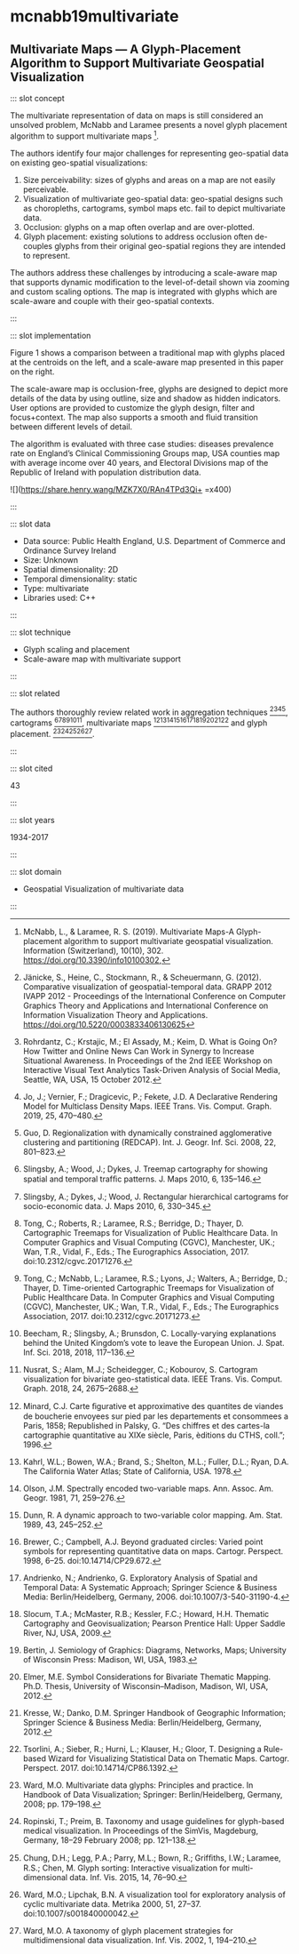 # mcnabb19multivariate

## Multivariate Maps — A Glyph-Placement Algorithm to Support Multivariate Geospatial Visualization

<Paper>

::: slot concept

The multivariate representation of data on maps is still considered an unsolved problem, McNabb and Laramee presents a novel glyph placement algorithm to support multivariate maps [^O].

The authors identify four major challenges for representing geo-spatial data on existing geo-spatial visualizations:

1. Size perceivability: sizes of glyphs and areas on a map are not easily perceivable.
1. Visualization of multivariate geo-spatial data: geo-spatial designs such as choropleths, cartograms, symbol maps etc. fail to depict multivariate data.
1. Occlusion: glyphs on a map often overlap and are over-plotted.
1. Glyph placement: existing solutions to address occlusion often de-couples glyphs from their original geo-spatial regions they are intended to represent.

The authors address these challenges by introducing a scale-aware map that supports dynamic modification to the level-of-detail shown via zooming and custom scaling options. The map is integrated with glyphs which are scale-aware and couple with their geo-spatial contexts.

:::

::: slot implementation

Figure 1 shows a comparison between a traditional map with glyphs placed at the centroids on the left, and a scale-aware map presented in this paper on the right.

The scale-aware map is occlusion-free, glyphs are designed to depict more details of the data by using outline, size and shadow as hidden indicators. User options are provided to customize the glyph design, filter and focus+context. The map also supports a smooth and fluid transition between different levels of detail.

The algorithm is evaluated with three case studies: diseases prevalence rate on England’s Clinical Commissioning Groups map, USA counties map with average income over 40 years, and Electoral Divisions map of the Republic of Ireland with population distribution data.

<div class="center">

![](https://share.henry.wang/MZK7X0/RAn4TPd3Qi+ =x400)

</div>

:::

::: slot data

- Data source: Public Health England, U.S. Department of Commerce and Ordinance Survey Ireland
- Size: Unknown
- Spatial dimensionality: 2D
- Temporal dimensionality: static
- Type: multivariate
- Libraries used: C++

:::

::: slot technique

- Glyph scaling and placement
- Scale-aware map with multivariate support

:::

::: slot related

The authors thoroughly review related work in aggregation techniques [^R1][^R2][^R3][^R4], cartograms [^R5][^R6][^R7][^R8][^R9][^R10], multivariate maps [^R11][^R12][^R13][^R14][^R15][^R16][^R17][^R18][^R19][^R20][^R21] and glyph placement. [^R22][^R23][^R24][^R25][^R26].

:::

::: slot cited

43

:::

::: slot years

1934-2017

:::

::: slot domain

- Geospatial Visualization of multivariate data

:::

</Paper>

[^O]: McNabb, L., & Laramee, R. S. (2019). Multivariate Maps-A Glyph-placement algorithm to support multivariate geospatial visualization. Information (Switzerland), 10(10), 302. https://doi.org/10.3390/info10100302,

[^R1]: Jänicke, S., Heine, C., Stockmann, R., & Scheuermann, G. (2012). Comparative visualization of geospatial-temporal data. GRAPP 2012 IVAPP 2012 - Proceedings of the International Conference on Computer Graphics Theory and Applications and International Conference on Information Visualization Theory and Applications. https://doi.org/10.5220/0003833406130625

[^R2]: Rohrdantz, C.; Krstajic, M.; El Assady, M.; Keim, D. What is Going On? How Twitter and Online News Can Work in Synergy to Increase Situational Awareness. In Proceedings of the 2nd IEEE Workshop on Interactive Visual Text Analytics Task-Driven Analysis of Social Media, Seattle, WA, USA, 15 October 2012.

[^R3]: Jo, J.; Vernier, F.; Dragicevic, P.; Fekete, J.D. A Declarative Rendering Model for Multiclass Density Maps. IEEE Trans. Vis. Comput. Graph. 2019, 25, 470–480.

[^R4]: Guo, D. Regionalization with dynamically constrained agglomerative clustering and partitioning (REDCAP). Int. J. Geogr. Inf. Sci. 2008, 22, 801–823. 

[^R5]: Slingsby, A.; Wood, J.; Dykes, J. Treemap cartography for showing spatial and temporal trafﬁc patterns. J. Maps 2010, 6, 135–146.

[^R6]:  Slingsby, A.; Dykes, J.; Wood, J. Rectangular hierarchical cartograms for socio-economic data. J. Maps 2010, 6, 330–345.

[^R7]:  Tong, C.; Roberts, R.; Laramee, R.S.; Berridge, D.; Thayer, D. Cartographic Treemaps for Visualization of Public Healthcare Data. In Computer Graphics and Visual Computing (CGVC), Manchester, UK.; Wan, T.R., Vidal, F., Eds.; The Eurographics Association, 2017. doi:10.2312/cgvc.20171276.

[^R8]:  Tong, C.; McNabb, L.; Laramee, R.S.; Lyons, J.; Walters, A.; Berridge, D.; Thayer, D. Time-oriented Cartographic Treemaps for Visualization of Public Healthcare Data. In Computer Graphics and Visual Computing (CGVC), Manchester, UK.; Wan, T.R., Vidal, F., Eds.; The Eurographics Association, 2017. doi:10.2312/cgvc.20171273.

[^R9]:  Beecham, R.; Slingsby, A.; Brunsdon, C. Locally-varying explanations behind the United Kingdom’s vote to leave the European Union. J. Spat. Inf. Sci. 2018, 2018, 117–136.

[^R10]:  Nusrat, S.; Alam, M.J.; Scheidegger, C.; Kobourov, S. Cartogram visualization for bivariate geo-statistical data. IEEE Trans. Vis. Comput. Graph. 2018, 24, 2675–2688.

[^R11]:  Minard, C.J. Carte ﬁgurative et approximative des quantites de viandes de boucherie envoyees sur pied par les departements et consommees a Paris, 1858; Republished in Palsky, G. “Des chiffres et des cartes-la cartographie quantitative au XIXe siècle, Paris, èditions du CTHS, coll.”; 1996.

[^R12]:  Kahrl, W.L.; Bowen, W.A.; Brand, S.; Shelton, M.L.; Fuller, D.L.; Ryan, D.A. The California Water Atlas; State of California, USA. 1978.

[^R13]:  Olson, J.M. Spectrally encoded two-variable maps. Ann. Assoc. Am. Geogr. 1981, 71, 259–276.

[^R14]:  Dunn, R. A dynamic approach to two-variable color mapping. Am. Stat. 1989, 43, 245–252.

[^R15]:  Brewer, C.; Campbell, A.J. Beyond graduated circles: Varied point symbols for representing quantitative data on maps. Cartogr. Perspect. 1998, 6–25. doi:10.14714/CP29.672.

[^R16]:  Andrienko, N.; Andrienko, G. Exploratory Analysis of Spatial and Temporal Data: A Systematic Approach; Springer Science & Business Media: Berlin/Heidelberg, Germany, 2006. doi:10.1007/3-540-31190-4.

[^R17]:  Slocum, T.A.; McMaster, R.B.; Kessler, F.C.; Howard, H.H. Thematic Cartography and Geovisualization; Pearson Prentice Hall: Upper Saddle River, NJ, USA, 2009.

[^R18]:  Bertin, J. Semiology of Graphics: Diagrams, Networks, Maps; University of Wisconsin Press: Madison, WI, USA, 1983.

[^R19]:  Elmer, M.E. Symbol Considerations for Bivariate Thematic Mapping. Ph.D. Thesis, University of Wisconsin–Madison, Madison, WI, USA, 2012.

[^R20]:  Kresse, W.; Danko, D.M. Springer Handbook of Geographic Information; Springer Science & Business Media: Berlin/Heidelberg, Germany, 2012.

[^R21]:  Tsorlini, A.; Sieber, R.; Hurni, L.; Klauser, H.; Gloor, T. Designing a Rule-based Wizard for Visualizing Statistical Data on Thematic Maps. Cartogr. Perspect. 2017. doi:10.14714/CP86.1392.

[^R22]:  Ward, M.O. Multivariate data glyphs: Principles and practice. In Handbook of Data Visualization; Springer: Berlin/Heidelberg, Germany, 2008; pp. 179–198.

[^R23]:  Ropinski, T.; Preim, B. Taxonomy and usage guidelines for glyph-based medical visualization. In Proceedings of the SimVis, Magdeburg, Germany, 18–29 February 2008; pp. 121–138.

[^R24]:  Chung, D.H.; Legg, P.A.; Parry, M.L.; Bown, R.; Grifﬁths, I.W.; Laramee, R.S.; Chen, M. Glyph sorting: Interactive visualization for multi-dimensional data. Inf. Vis. 2015, 14, 76–90.

[^R25]:  Ward, M.O.; Lipchak, B.N. A visualization tool for exploratory analysis of cyclic multivariate data. Metrika 2000, 51, 27–37. doi:10.1007/s001840000042.

[^R26]:  Ward, M.O. A taxonomy of glyph placement strategies for multidimensional data visualization. Inf. Vis. 2002, 1, 194–210.
